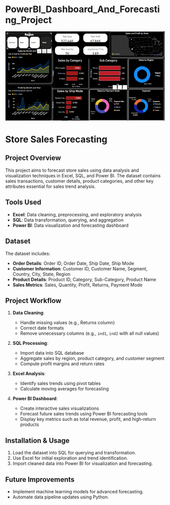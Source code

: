 # PowerBI_Dashboard_And_Forecasting_Project



![Dashboard Preview](Dashboard.png)

# Store Sales Forecasting

## Project Overview
This project aims to forecast store sales using data analysis and visualization techniques in Excel, SQL, and Power BI. The dataset contains sales transactions, customer details, product categories, and other key attributes essential for sales trend analysis.

## Tools Used
- **Excel**: Data cleaning, preprocessing, and exploratory analysis
- **SQL**: Data transformation, querying, and aggregation
- **Power BI**: Data visualization and forecasting dashboard

## Dataset
The dataset includes:
- **Order Details**: Order ID, Order Date, Ship Date, Ship Mode
- **Customer Information**: Customer ID, Customer Name, Segment, Country, City, State, Region
- **Product Details**: Product ID, Category, Sub-Category, Product Name
- **Sales Metrics**: Sales, Quantity, Profit, Returns, Payment Mode

## Project Workflow
1. **Data Cleaning**: 
   - Handle missing values (e.g., Returns column)
   - Correct date formats
   - Remove unnecessary columns (e.g., `ind1`, `ind2` with all null values)
   
2. **SQL Processing**:
   - Import data into SQL database
   - Aggregate sales by region, product category, and customer segment
   - Compute profit margins and return rates
   
3. **Excel Analysis**:
   - Identify sales trends using pivot tables
   - Calculate moving averages for forecasting
   
4. **Power BI Dashboard**:
   - Create interactive sales visualizations
   - Forecast future sales trends using Power BI forecasting tools
   - Display key metrics such as total revenue, profit, and high-return products

## Installation & Usage
1. Load the dataset into SQL for querying and transformation.
2. Use Excel for initial exploration and trend identification.
3. Import cleaned data into Power BI for visualization and forecasting.

## Future Improvements
- Implement machine learning models for advanced forecasting.
- Automate data pipeline updates using Python.
